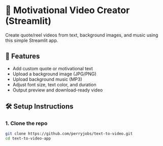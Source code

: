 # 🎥 Motivational Video Creator (Streamlit)

Create quote/reel videos from text, background images, and music using this simple Streamlit app.

## 🚀 Features
- Add custom quote or motivational text
- Upload a background image (JPG/PNG)
- Upload background music (MP3)
- Adjust font size, text color, and duration
- Output preview and download-ready video

## 🛠 Setup Instructions

### 1. Clone the repo
```bash
git clone https://github.com/perryjobs/text-to-video.git
cd text-to-video-app
